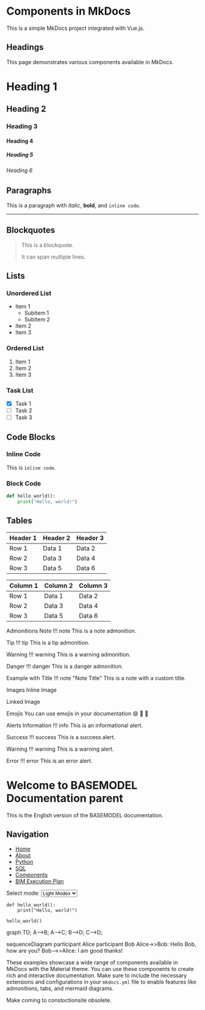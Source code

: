 # Components in MkDocs


This is a simple MkDocs project integrated with Vue.js.

<div id="app">
    <ol>
        <todo-item v-for="item in groceryList" v-bind:todo="item" v-bind:key="item.id"></todo-item>
    </ol>
</div>

 
## Headings
  This page demonstrates various components available in MkDocs.



  # Heading 1
  ## Heading 2
  ### Heading 3
  #### Heading 4
  ##### Heading 5
  ###### Heading 6

  ## Paragraphs

  This is a paragraph with *italic*, **bold**, and `inline code`.

---

## Blockquotes

  > This is a blockquote.
  >
  > It can span multiple lines.

## Lists

  ### Unordered List

  - Item 1
    - Subitem 1
    - Subitem 2
  - Item 2
  - Item 3

  ### Ordered List

  1. Item 1
  2. Item 2
  3. Item 3

  ### Task List

  - [x] Task 1
  - [ ] Task 2
  - [ ] Task 3

## Code Blocks

  ### Inline Code

  This is `inline code`.

  ### Block Code

  ```python
  def hello_world():
      print("Hello, world!")
  ```




## Tables

| Header 1 | Header 2 | Header 3 |
|----------|----------|----------|
| Row 1    | Data 1   | Data 2   |
| Row 2    | Data 3   | Data 4   |
| Row 3    | Data 5   | Data 6   |



| Column 1 |Column 2| Column 3 |
|-|-|-|
|Row 1| Data 1| Data 2|
| Row 2 |Data 3| Data 4 |
|Row 3|Data 5|Data 6|


Admonitions
Note
!!! note
This is a note admonition.

Tip
!!! tip
This is a tip admonition.

Warning
!!! warning
This is a warning admonition.

Danger
!!! danger
This is a danger admonition.

Example with Title
!!! note "Note Title"
This is a note with a custom title.

Images
Inline Image

Linked Image

Emojis
You can use emojis in your documentation :smile: :tada: :rocket:

Alerts
Information
!!! info
This is an informational alert.

Success
!!! success
This is a success alert.

Warning
!!! warning
This is a warning alert.

Error
!!! error
This is an error alert.






# Welcome to BASEMODEL Documentation parent

This is the English version of the BASEMODEL documentation.

## Navigation

- [Home](index.md)
- [About](about.md)
- [Python](python.md)
- [SQL](sql.md)
- [Components](components.md)
- [BIM Execution Plan](BEP.md)












Select mode: 
<select id="mode-switcher">
    <option value="light">Light Modex</option>
    <option value="dark">Dark Modex</option>
</select>



<pre><code class="python">def hello_world():
    print("Hello, world!")

hello_world()</code></pre>





graph TD;
    A-->B;
    A-->C;
    B-->D;
    C-->D;




sequenceDiagram
    participant Alice
    participant Bob
    Alice->>Bob: Hello Bob, how are you?
    Bob-->>Alice: I am good thanks!


These examples showcase a wide range of components available in MkDocs with the Material theme. You can use these components to create rich and interactive documentation. Make sure to include the necessary extensions and configurations in your `mkdocs.yml` file to enable features like admonitions, tabs, and mermaid diagrams.<br>





Make coming to constoctionsite obsolete.<br>
